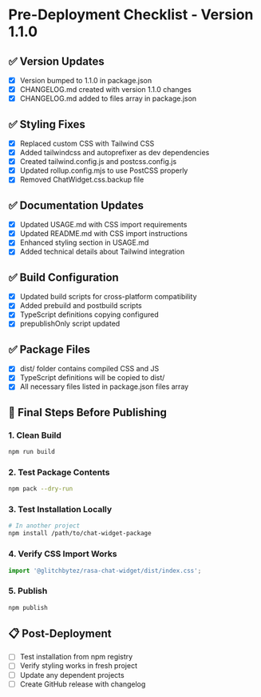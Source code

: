# Pre-Deployment Checklist - Version 1.1.0

## ✅ Version Updates
- [x] Version bumped to 1.1.0 in package.json
- [x] CHANGELOG.md created with version 1.1.0 changes
- [x] CHANGELOG.md added to files array in package.json

## ✅ Styling Fixes
- [x] Replaced custom CSS with Tailwind CSS
- [x] Added tailwindcss and autoprefixer as dev dependencies
- [x] Created tailwind.config.js and postcss.config.js
- [x] Updated rollup.config.mjs to use PostCSS properly
- [x] Removed ChatWidget.css.backup file

## ✅ Documentation Updates
- [x] Updated USAGE.md with CSS import requirements
- [x] Updated README.md with CSS import instructions
- [x] Enhanced styling section in USAGE.md
- [x] Added technical details about Tailwind integration

## ✅ Build Configuration
- [x] Updated build scripts for cross-platform compatibility
- [x] Added prebuild and postbuild scripts
- [x] TypeScript definitions copying configured
- [x] prepublishOnly script updated

## ✅ Package Files
- [x] dist/ folder contains compiled CSS and JS
- [x] TypeScript definitions will be copied to dist/
- [x] All necessary files listed in package.json files array

## 🔧 Final Steps Before Publishing

### 1. Clean Build
```bash
npm run build
```

### 2. Test Package Contents
```bash
npm pack --dry-run
```

### 3. Test Installation Locally
```bash
# In another project
npm install /path/to/chat-widget-package
```

### 4. Verify CSS Import Works
```jsx
import '@glitchbytez/rasa-chat-widget/dist/index.css';
```

### 5. Publish
```bash
npm publish
```

## 📋 Post-Deployment
- [ ] Test installation from npm registry
- [ ] Verify styling works in fresh project
- [ ] Update any dependent projects
- [ ] Create GitHub release with changelog 